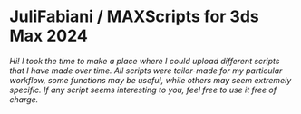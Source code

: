 # JuliFabiani / MAXScripts for 3ds Max 2024

*Hi! I took the time to make a place where I could upload different scripts that I have made over time. All scripts were tailor-made for my particular workflow, some functions may be useful, while others may seem extremely specific. If any script seems interesting to you, feel free to use it free of charge.*

